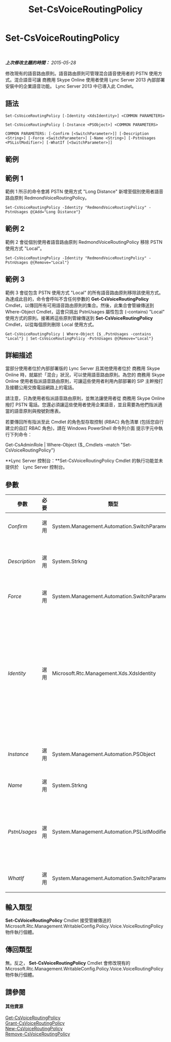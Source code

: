 ﻿---
title: Set-CsVoiceRoutingPolicy
TOCTitle: Set-CsVoiceRoutingPolicy
ms:assetid: cff51726-88c6-4cdf-aaad-a7246c4408c5
ms:mtpsurl: https://technet.microsoft.com/zh-tw/library/JJ205313(v=OCS.15)
ms:contentKeyID: 49292374
ms.date: 08/10/2015
mtps_version: v=OCS.15
ms.translationtype: HT
---

# Set-CsVoiceRoutingPolicy

 

_**上次修改主題的時間：** 2015-05-28_

修改現有的語音路由原則。語音路由原則可管理混合語音使用者的 PSTN 使用方式。混合語音可讓 商務用 Skype Online 使用者使用 Lync Server 2013 內部部署安裝中的企業語音功能。 Lync Server 2013 中已導入此 Cmdlet。

## 語法

    Set-CsVoiceRoutingPolicy [-Identity <XdsIdentity>] <COMMON PARAMETERS>

    Set-CsVoiceRoutingPolicy [-Instance <PSObject>] <COMMON PARAMETERS>

    COMMON PARAMETERS: [-Confirm [<SwitchParameter>]] [-Description <String>] [-Force <SwitchParameter>] [-Name <String>] [-PstnUsages <PSListModifier>] [-WhatIf [<SwitchParameter>]]

## 範例

## 範例 1

範例 1 所示的命令會將 PSTN 使用方式 "Long Distance" 新增至個別使用者語音路由原則 RedmondVoiceRoutingPolicy。

    Set-CsVoiceRoutingPolicy -Identity "RedmondVoiceRoutingPolicy" -PstnUsages @{Add="Long Distance"}

## 範例 2

範例 2 會從個別使用者語音路由原則 RedmondVoiceRoutingPolicy 移除 PSTN 使用方式 "Local"。

    Set-CsVoiceRoutingPolicy -Identity "RedmondVoiceRoutingPolicy" -PstnUsages @{Remove="Local"}

## 範例 3

範例 3 會從包含 PSTN 使用方式 "Local" 的所有語音路由原則移除該使用方式。為達成此目的，命令會呼叫不含任何參數的 **Get-CsVoiceRoutingPolicy** Cmdlet，以傳回所有可用語音路由原則的集合。然後，此集合會管線傳送到 Where-Object Cmdlet，這會只挑出 PstnUsages 屬性包含 (-contains) "Local" 使用方式的原則。接著將這些原則管線傳送到 **Set-CsVoiceRoutingPolicy** Cmdlet，以從每個原則刪除 Local 使用方式。

    Get-CsVoiceRoutingPolicy | Where-Object {$_.PstnUsages -contains "Local"} | Set-CsVoiceRoutingPolicy -PstnUsages @{Remove="Local"}

## 詳細描述

當部分使用者位於內部部署版的 Lync Server 且其他使用者位於 商務用 Skype Online 時，就屬於「混合」狀況，可以使用語音路由原則。為您的 商務用 Skype Online 使用者指派語音路由原則，可讓這些使用者利用內部部署的 SIP 主幹撥打及接聽公用交換電話網路上的電話。

請注意，只為使用者指派語音路由原則，並無法讓使用者從 商務用 Skype Online 撥打 PSTN 電話。您還必須讓這些使用者使用企業語音，並且需要為他們指派適當的語音原則與撥號對應表。

若要傳回所有指派至此 Cmdlet 的角色型存取控制 (RBAC) 角色清單 (包括您自行建立的自訂 RBAC 角色)，請在 Windows PowerShell 命令列介面 提示字元中執行下列命令：

Get-CsAdminRole | Where-Object {$\_.Cmdlets –match "Set-CsVoiceRoutingPolicy"}

**Lync Server 控制台：**Set-CsVoiceRoutingPolicy Cmdlet 的執行功能並未提供於　Lync Server 控制台。

## 參數


<table>
<colgroup>
<col style="width: 25%" />
<col style="width: 25%" />
<col style="width: 25%" />
<col style="width: 25%" />
</colgroup>
<thead>
<tr class="header">
<th>參數</th>
<th>必要</th>
<th>類型</th>
<th>說明</th>
</tr>
</thead>
<tbody>
<tr class="odd">
<td><p><em>Confirm</em></p></td>
<td><p>選用</p></td>
<td><p>System.Management.Automation.SwitchParameter</p></td>
<td><p>在執行命令前先提示確認。</p></td>
</tr>
<tr class="even">
<td><p><em>Description</em></p></td>
<td><p>選用</p></td>
<td><p>System.Strkng</p></td>
<td><p>可讓系統管理員提供語音路由原則隨附的說明文字。例如，Description 可包含被指派原則的使用者相關資訊。</p></td>
</tr>
<tr class="odd">
<td><p><em>Force</em></p></td>
<td><p>選用</p></td>
<td><p>System.Management.Automation.SwitchParameter</p></td>
<td><p>隱藏執行命令時可能發生的非嚴重錯誤訊息。</p></td>
</tr>
<tr class="even">
<td><p><em>Identity</em></p></td>
<td><p>選用</p></td>
<td><p>Microsoft.Rtc.Management.Xds.XdsIdentity</p></td>
<td><p>建立原則時指派給原則的唯一識別碼。語音路由原則可以在全域範圍或個別使用者範圍指派。若要參考全域執行個體，請使用下列語法：</p>
<p>-Identity global</p>
<p>若要參考個別使用者原則，請使用類似下列的語法：</p>
<p>-Identity &quot;RedmondVoiceRoutingPolicy&quot;</p>
<p>若未指定 Identity，則 <strong>Set-CsVoiceRoutingPolicy</strong> Cmdlet 將會修改全域原則。</p></td>
</tr>
<tr class="odd">
<td><p><em>Instance</em></p></td>
<td><p>選用</p></td>
<td><p>System.Management.Automation.PSObject</p></td>
<td><p>允許您將物件參考傳遞給 Cmdlet，而非設定個別的參數值。</p></td>
</tr>
<tr class="even">
<td><p><em>Name</em></p></td>
<td><p>選用</p></td>
<td><p>System.Strkng</p></td>
<td><p>描述此原則的易記名稱。</p></td>
</tr>
<tr class="odd">
<td><p><em>PstnUsages</em></p></td>
<td><p>選用</p></td>
<td><p>System.Management.Automation.PSListModifier</p></td>
<td><p>可套用至此語音路由原則的 PSTN 使用方式 (例如 Local 或 Long Distance) 清單。PSTN 使用方式必須是現有的使用方式(您可以呼叫 <strong>Get-CsPstnUsage</strong> Cmdlet 來擷取 PSTN使用方式)。</p></td>
</tr>
<tr class="even">
<td><p><em>WhatIf</em></p></td>
<td><p>選用</p></td>
<td><p>System.Management.Automation.SwitchParameter</p></td>
<td><p>說明執行命令時若不實際執行命令的後果。</p></td>
</tr>
</tbody>
</table>


## 輸入類型

**Set-CsVoiceRoutingPolicy** Cmdlet 接受管線傳送的 Microsoft.Rtc.Management.WritableConfig.Policy.Voice.VoiceRoutingPolicy 物件執行個體。

## 傳回類型

無。反之， **Set-CsVoiceRoutingPolicy** Cmdlet 會修改現有的 Microsoft.Rtc.Management.WritableConfig.Policy.Voice.VoiceRoutingPolicy 物件執行個體。

## 請參閱

#### 其他資源

[Get-CsVoiceRoutingPolicy](get-csvoiceroutingpolicy.md)  
[Grant-CsVoiceRoutingPolicy](grant-csvoiceroutingpolicy.md)  
[New-CsVoiceRoutingPolicy](new-csvoiceroutingpolicy.md)  
[Remove-CsVoiceRoutingPolicy](remove-csvoiceroutingpolicy.md)


